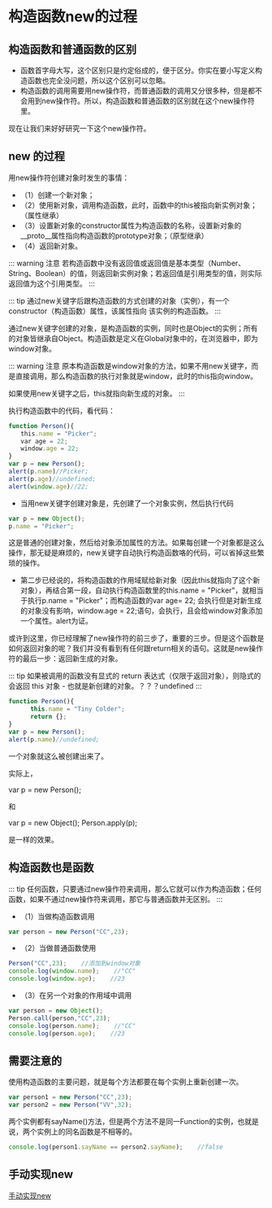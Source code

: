 # 构造函数new的过程

## 构造函数和普通函数的区别

* 函数首字母大写，这个区别只是约定俗成的，便于区分。你实在要小写定义构造函数也完全没问题，所以这个区别可以忽略。
* 构造函数的调用需要用new操作符，而普通函数的调用又分很多种，但是都不会用到new操作符。所以，构造函数和普通函数的区别就在这个new操作符里。

现在让我们来好好研究一下这个new操作符。

## new 的过程

用new操作符创建对象时发生的事情：

* （1）创建一个新对象；
* （2）使用新对象，调用构造函数，此时，函数中的this被指向新实例对象；（属性继承）
* （3）设置新对象的constructor属性为构造函数的名称，设置新对象的__proto__属性指向构造函数的prototype对象；（原型继承）
* （4）返回新对象。

::: warning 注意
若构造函数中没有返回值或返回值是基本类型（Number、String、Boolean）的值，则返回新实例对象；若返回值是引用类型的值，则实际返回值为这个引用类型。
:::

::: tip
通过new关键字后跟构造函数的方式创建的对象（实例），有一个constructor（构造函数）属性，该属性指向 该实例的构造函数。
:::

通过new关键字创建的对象，是构造函数的实例，同时也是Object的实例；所有的对象皆继承自Object。构造函数是定义在Global对象中的，在浏览器中，即为window对象。

::: warning 注意
原本构造函数是window对象的方法，如果不用new关键字，而是直接调用，那么构造函数的执行对象就是window，此时的this指向window。

如果使用new关键字之后，this就指向新生成的对象。
:::

执行构造函数中的代码，看代码：

```js
function Person(){
　　this.name = "Picker";
　　var age = 22;
　　window.age = 22;
}
var p = new Person();
alert(p.name)//Picker;
alert(p.age)//undefined;
alert(window.age)//22;
```

* 当用new关键字创建对象是，先创建了一个对象实例，然后执行代码

```js
var p = new Object();
p.name = "Picker";
```

这是普通的创建对象，然后给对象添加属性的方法。如果每创建一个对象都是这么操作，那无疑是麻烦的，new关键字自动执行构造函数咯的代码，可以省掉这些繁琐的操作。

* 第二步已经说的，将构造函数的作用域赋给新对象（因此this就指向了这个新对象），再结合第一段，自动执行构造函数里的this.name = "Picker"，就相当于执行p.name = "Picker"；而构造函数的var age= 22; 会执行但是对新生成的对象没有影响，window.age = 22;语句，会执行，且会给window对象添加一个属性。alert为证。

或许到这里，你已经理解了new操作符的前三步了，重要的三步。但是这个函数是如何返回对象的呢？我们并没有看到有任何跟return相关的语句。这就是new操作符的最后一步：返回新生成的对象。

::: tip
如果被调用的函数没有显式的 return 表达式（仅限于返回对象），则隐式的会返回 this 对象 - 也就是新创建的对象。？？？undefined
:::

```js
function Person(){
      this.name = "Tiny Colder";
      return {};
}
var p = new Person();
alert(p.name)//undefined;
```

一个对象就这么被创建出来了。

实际上，

var p = new Person();

和

var p = new Object();
Person.apply(p);

是一样的效果。

## 构造函数也是函数

::: tip
任何函数，只要通过new操作符来调用，那么它就可以作为构造函数；任何函数，如果不通过new操作符来调用，那它与普通函数并无区别。
:::

* （1）当做构造函数调用

```js
var person = new Person("CC",23);
```

* （2）当做普通函数使用

```js
Person("CC",23);    //添加到window对象
console.log(window.name);    //"CC"
console.log(window.age);    //23
```

* （3）在另一个对象的作用域中调用

```js
var person = new Object();
Person.call(person,"CC",23);
console.log(person.name);    //"CC"
console.log(person.age);    //23
```

## 需要注意的

使用构造函数的主要问题，就是每个方法都要在每个实例上重新创建一次。

```js
var person1 = new Person("CC",23);
var person2 = new Person("VV",32);
```

两个实例都有sayName()方法，但是两个方法不是同一Function的实例，也就是说，两个实例上的同名函数是不相等的。

```js
console.log(person1.sayName == person2.sayName);    //false
```

## 手动实现new

[手动实现new](/newFunction/newClass.html)
